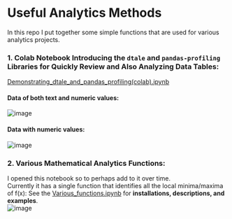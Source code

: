 # Useful Analytics Methods  
In this repo I put together some simple functions that are used for various analytics projects.   

### 1. Colab Notebook Introducing the `dtale` and `pandas-profiling` Libraries for Quickly Review and Also Analyzing Data Tables:
 [Demonstrating_dtale_and_pandas_profiling(colab).ipynb](https://github.com/LiorGazit/Publications_and_Documents/blob/master/Demonstrating_dtale_and_pandas_profiling(colab).ipynb)

#### Data of both text and numeric values:
![image](https://user-images.githubusercontent.com/25872732/119412578-1eb43e80-bcba-11eb-93b8-ddb4ec84f39b.png)


#### Data with numeric values:
![image](https://user-images.githubusercontent.com/25872732/119412661-40152a80-bcba-11eb-81c1-a4f7ba02b036.png)


### 2. Various Mathematical Analytics Functions:
I opened this notebook so to perhaps add to it over time.  
Currently it has a single function that identifies all the local minima/maxima of f(x):
See the [Various_functions.ipynb](https://github.com/LiorGazit/Useful_Analytics_Methods/blob/master/Various_functions.ipynb) for **installations, descriptions, and examples**.  
![image](https://user-images.githubusercontent.com/25872732/119412996-ccbfe880-bcba-11eb-9431-e34672826f35.png)
